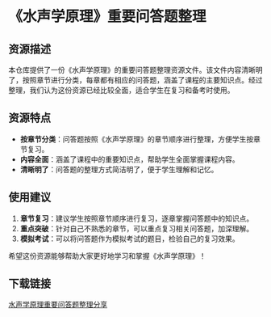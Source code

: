 # 《水声学原理》重要问答题整理

## 资源描述

本仓库提供了一份《水声学原理》的重要问答题整理资源文件。该文件内容清晰明了，按照章节进行分类，每章都有相应的问答题，涵盖了课程的主要知识点。经过整理，我们认为这份资源已经比较全面，适合学生在复习和备考时使用。

## 资源特点

- **按章节分类**：问答题按照《水声学原理》的章节顺序进行整理，方便学生按章节复习。
- **内容全面**：涵盖了课程中的重要知识点，帮助学生全面掌握课程内容。
- **清晰明了**：问答题的整理方式简洁明了，便于学生理解和记忆。

## 使用建议

1. **章节复习**：建议学生按照章节顺序进行复习，逐章掌握问答题中的知识点。
2. **重点突破**：针对自己不熟悉的章节，可以重点复习相关问答题，加深理解。
3. **模拟考试**：可以将问答题作为模拟考试的题目，检验自己的复习效果。

希望这份资源能够帮助大家更好地学习和掌握《水声学原理》！

## 下载链接

[水声学原理重要问答题整理分享](https://pan.quark.cn/s/0d9fd6dbb0d7)